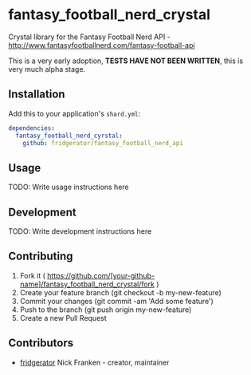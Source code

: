 # fantasy_football_nerd_crystal

Crystal library for the Fantasy Football Nerd API - http://www.fantasyfootballnerd.com/fantasy-football-api

This is a very early adoption, **TESTS HAVE NOT BEEN WRITTEN**, this is very  much alpha stage.

## Installation


Add this to your application's `shard.yml`:

```yaml
dependencies:
  fantasy_football_nerd_cyrstal:
    github: fridgerator/fantasy_football_nerd_api
```


## Usage



TODO: Write usage instructions here

## Development

TODO: Write development instructions here

## Contributing

1. Fork it ( https://github.com/[your-github-name]/fantasy_football_nerd_crystal/fork )
2. Create your feature branch (git checkout -b my-new-feature)
3. Commit your changes (git commit -am 'Add some feature')
4. Push to the branch (git push origin my-new-feature)
5. Create a new Pull Request

## Contributors

- [fridgerator](https://github.com/fridgerator) Nick Franken - creator, maintainer
